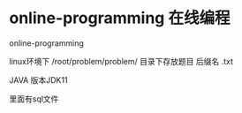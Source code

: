# online-programming   在线编程
online-programming


linux环境下  /root/problem/problem/ 目录下存放题目  后缀名 .txt

JAVA 版本JDK11


里面有sql文件
